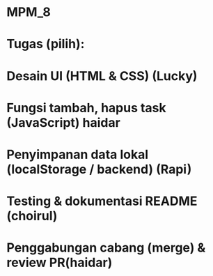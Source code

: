 # MPM_8

# Tugas (pilih):
# Desain UI (HTML & CSS) (Lucky)
# Fungsi tambah, hapus task (JavaScript) haidar
# Penyimpanan data lokal (localStorage / backend) (Rapi)
# Testing & dokumentasi README (choirul)
# Penggabungan cabang (merge) & review PR(haidar)
